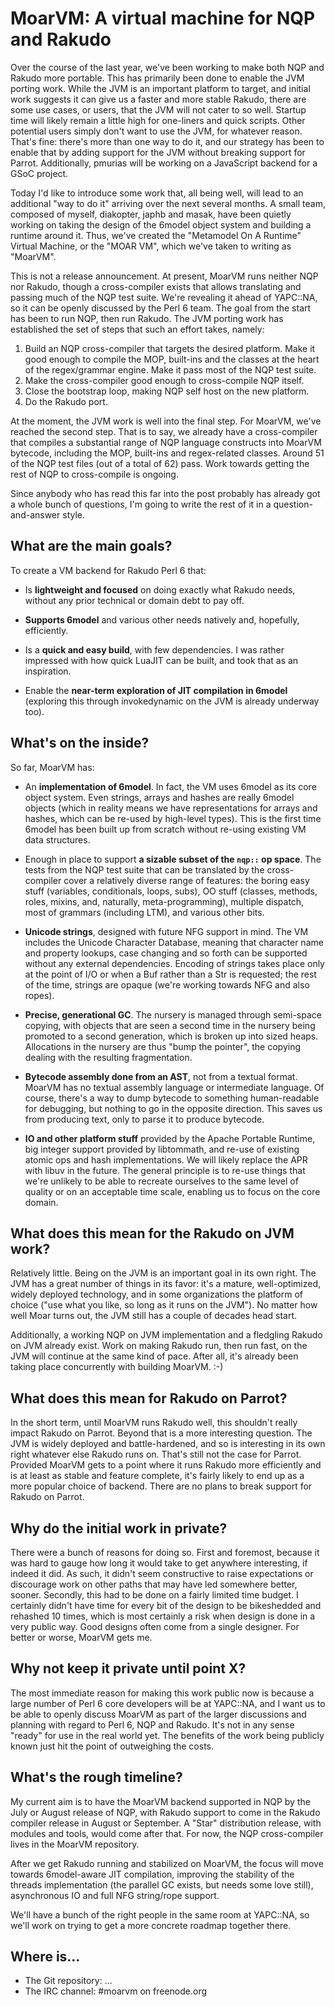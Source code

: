 # MoarVM: A virtual machine for NQP and Rakudo

Over the course of the last year, we've been working to make both NQP and
Rakudo more portable. This has primarily been done to enable the JVM porting
work. While the JVM is an important platform to target, and initial work
suggests it can give us a faster and more stable Rakudo, there are some use
cases, or users, that the JVM will not cater to so well. Startup time will
likely remain a little high for one-liners and quick scripts. Other potential
users simply don't want to use the JVM, for whatever reason. That's fine:
there's more than one way to do it, and our strategy has been to enable that by
adding support for the JVM without breaking support for Parrot. Additionally,
pmurias will be working on a JavaScript backend for a GSoC project.

Today I'd like to introduce some work that, all being well, will lead to an
additional "way to do it" arriving over the next several months. A small team,
composed of myself, diakopter, japhb and masak, have been quietly working on
taking the design of the 6model object system and building a runtime around it.
Thus, we've created the "Metamodel On A Runtime" Virtual Machine, or the "MOAR
VM", which we've taken to writing as "MoarVM".

This is not a release announcement. At present, MoarVM runs neither NQP nor
Rakudo, though a cross-compiler exists that allows translating and passing
much of the NQP test suite. We're revealing it ahead of YAPC::NA, so it can be
openly discussed by the Perl 6 team. The goal from the start has been to run
NQP, then run Rakudo. The JVM porting work has established the set of steps
that such an effort takes, namely:

1. Build an NQP cross-compiler that targets the desired platform. Make it good
   enough to compile the MOP, built-ins and the classes at the heart of the
   regex/grammar engine. Make it pass most of the NQP test suite.
2. Make the cross-compiler good enough to cross-compile NQP itself.
3. Close the bootstrap loop, making NQP self host on the new platform.
4. Do the Rakudo port.

At the moment, the JVM work is well into the final step. For MoarVM, we've
reached the second step. That is to say, we already have a cross-compiler that
compiles a substantial range of NQP language constructs into MoarVM bytecode,
including the MOP, built-ins and regex-related classes. Around 51 of the NQP
test files (out of a total of 62) pass. Work towards getting the rest of NQP
to cross-compile is ongoing.

Since anybody who has read this far into the post probably has already got a
whole bunch of questions, I'm going to write the rest of it in a
question-and-answer style.

## What are the main goals?

To create a VM backend for Rakudo Perl 6 that:

* Is **lightweight and focused** on doing exactly what Rakudo needs, without any
  prior technical or domain debt to pay off.

* **Supports 6model** and various other needs natively and, hopefully, efficiently.

* Is a **quick and easy build**, with few dependencies. I was rather impressed
  with how quick LuaJIT can be built, and took that as an inspiration.

* Enable the **near-term exploration of JIT compilation in 6model** (exploring
  this through invokedynamic on the JVM is already underway too).

## What's on the inside?

So far, MoarVM has:

* An **implementation of 6model**. In fact, the VM uses 6model as its core object
  system. Even strings, arrays and hashes are really 6model objects (which in
  reality means we have representations for arrays and hashes, which can be
  re-used by high-level types). This is the first time 6model has been built
  up from scratch without re-using existing VM data structures.

* Enough in place to support **a sizable subset of the `nqp::` op space**. The tests
  from the NQP test suite that can be translated by the cross-compiler cover a
  relatively diverse range of features: the boring easy stuff (variables,
  conditionals, loops, subs), OO stuff (classes, methods, roles, mixins, and,
  naturally, meta-programming), multiple dispatch, most of grammars (including
  LTM), and various other bits.

* **Unicode strings**, designed with future NFG support in mind. The VM includes
  the Unicode Character Database, meaning that character name and property
  lookups, case changing and so forth can be supported without any external
  dependencies. Encoding of strings takes place only at the point of I/O or
  when a Buf rather than a Str is requested; the rest of the time, strings
  are opaque (we're working towards NFG and also ropes).

* **Precise, generational GC**. The nursery is managed through semi-space copying,
  with objects that are seen a second time in the nursery being promoted to a
  second generation, which is broken up into sized heaps. Allocations in the
  nursery are thus "bump the pointer", the copying dealing with the resulting
  fragmentation.

* **Bytecode assembly done from an AST**, not from a textual format. MoarVM has
  no textual assembly language or intermediate language. Of course, there's
  a way to dump bytecode to something human-readable for debugging, but nothing
  to go in the opposite direction. This saves us from producing text, only to
  parse it to produce bytecode.

* **IO and other platform stuff** provided by the Apache Portable Runtime, big
  integer support provided by libtommath, and re-use of existing atomic ops
  and hash implementations. We will likely replace the APR with libuv in the
  future. The general principle is to re-use things that we're unlikely to
  be able to recreate ourselves to the same level of quality or on an
  acceptable time scale, enabling us to focus on the core domain.

## What does this mean for the Rakudo on JVM work?

Relatively little. Being on the JVM is an important goal in its own right. The
JVM has a great number of things in its favor: it's a mature, well-optimized,
widely deployed technology, and in some organizations the platform of choice
("use what you like, so long as it runs on the JVM"). No matter how well Moar
turns out, the JVM still has a couple of decades head start.

Additionally, a working NQP on JVM implementation and a fledgling Rakudo on
JVM already exist. Work on making Rakudo run, then run fast, on the JVM will
continue at the same kind of pace. After all, it's already been taking place
concurrently with building MoarVM. :-)

## What does this mean for Rakudo on Parrot?

In the short term, until MoarVM runs Rakudo well, this shouldn't really impact
Rakudo on Parrot. Beyond that is a more interesting question. The JVM is widely
deployed and battle-hardened, and so is interesting in its own right whatever
else Rakudo runs on. That's still not the case for Parrot. Provided MoarVM gets
to a point where it runs Rakudo more efficiently and is at least as stable and
feature complete, it's fairly likely to end up as a more popular choice of
backend. There are no plans to break support for Rakudo on Parrot.

## Why do the initial work in private?

There were a bunch of reasons for doing so. First and foremost, because it was
hard to gauge how long it would take to get anywhere interesting, if indeed it
did. As such, it didn't seem constructive to raise expectations or discourage
work on other paths that may have led somewhere better, sooner. Secondly, this
had to be done on a fairly limited time budget. I certainly didn't have time
for every bit of the design to be bikeshedded and rehashed 10 times, which is
most certainly a risk when design is done in a very public way. Good designs
often come from a single designer. For better or worse, MoarVM gets me.

## Why not keep it private until point X?

The most immediate reason for making this work public now is because a large
number of Perl 6 core developers will be at YAPC::NA, and I want us to be
able to openly discuss MoarVM as part of the larger discussions and planning
with regard to Perl 6, NQP and Rakudo. It's not in any sense "ready" for use
in the real world yet. The benefits of the work being publicly known just hit
the point of outweighing the costs.

## What's the rough timeline?

My current aim is to have the MoarVM backend supported in NQP by the July or
August release of NQP, with Rakudo support to come in the Rakudo compiler
release in August or September. A "Star" distribution release, with modules
and tools, would come after that. For now, the NQP cross-compiler lives in
the MoarVM repository.

After we get Rakudo running and stabilized on MoarVM, the focus will move
towards 6model-aware JIT compilation, improving the stability of the threads
implementation (the parallel GC exists, but needs some love still), asynchronous
IO and full NFG string/rope support.

We'll have a bunch of the right people in the same room at YAPC::NA, so we'll
work on trying to get a more concrete roadmap together there.

## Where is...

* The Git repository: ...
* The IRC channel: #moarvm on freenode.org
